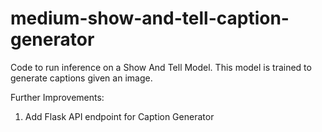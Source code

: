 # medium-show-and-tell-caption-generator

Code to run inference on a Show And Tell Model.
This model is trained to generate captions given an image.

Further Improvements:  

1. Add Flask API endpoint for Caption Generator

